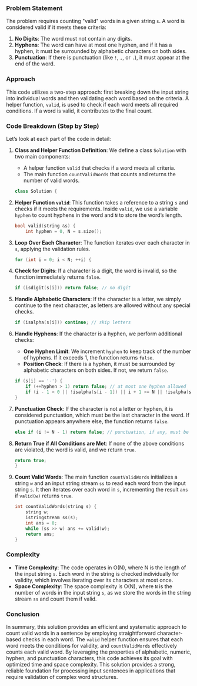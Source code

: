 ### Problem Statement

The problem requires counting "valid" words in a given string `s`. A word is considered valid if it meets these criteria:
1. **No Digits**: The word must not contain any digits.
2. **Hyphens**: The word can have at most one hyphen, and if it has a hyphen, it must be surrounded by alphabetic characters on both sides.
3. **Punctuation**: If there is punctuation (like `!`, `,`, or `.`), it must appear at the end of the word.

### Approach

This code utilizes a two-step approach: first breaking down the input string into individual words and then validating each word based on the criteria. A helper function, `valid`, is used to check if each word meets all required conditions. If a word is valid, it contributes to the final count.

### Code Breakdown (Step by Step)

Let’s look at each part of the code in detail:

1. **Class and Helper Function Definition**: We define a class `Solution` with two main components: 
   - A helper function `valid` that checks if a word meets all criteria.
   - The main function `countValidWords` that counts and returns the number of valid words.

    ```cpp
    class Solution {
    ```

2. **Helper Function `valid`**: This function takes a reference to a string `s` and checks if it meets the requirements. Inside `valid`, we use a variable `hyphen` to count hyphens in the word and `N` to store the word’s length.

    ```cpp
    bool valid(string &s) {
        int hyphen = 0, N = s.size();
    ```

3. **Loop Over Each Character**: The function iterates over each character in `s`, applying the validation rules.

    ```cpp
    for (int i = 0; i < N; ++i) {
    ```

4. **Check for Digits**: If a character is a digit, the word is invalid, so the function immediately returns `false`.

    ```cpp
    if (isdigit(s[i])) return false; // no digit
    ```

5. **Handle Alphabetic Characters**: If the character is a letter, we simply continue to the next character, as letters are allowed without any special checks.

    ```cpp
    if (isalpha(s[i])) continue; // skip letters
    ```

6. **Handle Hyphens**: If the character is a hyphen, we perform additional checks:
   - **One Hyphen Limit**: We increment `hyphen` to keep track of the number of hyphens. If it exceeds 1, the function returns `false`.
   - **Position Check**: If there is a hyphen, it must be surrounded by alphabetic characters on both sides. If not, we return `false`.

    ```cpp
    if (s[i] == '-') {
        if (++hyphen > 1) return false; // at most one hyphen allowed
        if (i - 1 < 0 || !isalpha(s[i - 1]) || i + 1 >= N || !isalpha(s[i + 1])) return false; // hyphen must be surrounded by letters
    }
    ```

7. **Punctuation Check**: If the character is not a letter or hyphen, it is considered punctuation, which must be the last character in the word. If punctuation appears anywhere else, the function returns `false`.

    ```cpp
    else if (i != N - 1) return false; // punctuation, if any, must be the last character of token
    ```

8. **Return True if All Conditions are Met**: If none of the above conditions are violated, the word is valid, and we return `true`.

    ```cpp
    return true;
    }
    ```

9. **Count Valid Words**: The main function `countValidWords` initializes a string `w` and an input string stream `ss` to read each word from the input string `s`. It then iterates over each word in `s`, incrementing the result `ans` if `valid(w)` returns `true`.

    ```cpp
    int countValidWords(string s) {
        string w;
        istringstream ss(s);
        int ans = 0;
        while (ss >> w) ans += valid(w);
        return ans;
    }
    ```

### Complexity

- **Time Complexity**: The code operates in O(N), where N is the length of the input string `s`. Each word in the string is checked individually for validity, which involves iterating over its characters at most once.
- **Space Complexity**: The space complexity is O(N), where `N` is the number of words in the input string `s`, as we store the words in the string stream `ss` and count them if valid.

### Conclusion

In summary, this solution provides an efficient and systematic approach to count valid words in a sentence by employing straightforward character-based checks in each word. The `valid` helper function ensures that each word meets the conditions for validity, and `countValidWords` effectively counts each valid word. By leveraging the properties of alphabetic, numeric, hyphen, and punctuation characters, this code achieves its goal with optimized time and space complexity. This solution provides a strong, reliable foundation for processing input sentences in applications that require validation of complex word structures.